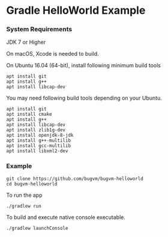 # Gradle HelloWorld Example

### System Requirements

JDK 7 or Higher

On macOS, Xcode is needed to build.

On Ubuntu 16.04 (64-bit), install following minimum build tools

```
apt install git
apt install g++
apt install libcap-dev
```

You may need following build tools depending on your Ubuntu.
 
 ```
 apt install git
 apt install cmake
 apt install g++
 apt install libcap-dev
 apt install zlib1g-dev
 apt install openjdk-8-jdk
 apt install g++-multilib
 apt install gcc-multilib
 apt install libxml2-dev
 ```


### Example

```
git clone https://github.com/bugvm/bugvm-helloworld
cd bugvm-helloworld
```

To run the app

```
./gradlew run
```

To build and execute native console executable.

```
./gradlew launchConsole
```